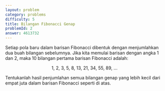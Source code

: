 ```yaml
---
layout: problem
category: problems
difficulty: 5
title: Bilangan Fibonacci Genap
problemId: 2
answer: 4613732
---
```

Setiap pola baru dalam barisan Fibonacci dibentuk dengan menjumlahkan dua buah bilangan sebelumnya. Jika kita memulai barisan dengan angka 1 dan 2, maka 10 bilangan pertama barisan Fibonacci adalah:

<center>1, 2, 3, 5, 8, 13, 21, 34, 55, 89, ...</center>

Tentukanlah hasil penjumlahan semua bilangan genap yang lebih kecil dari empat juta dalam barisan Fibonacci seperti di atas.

